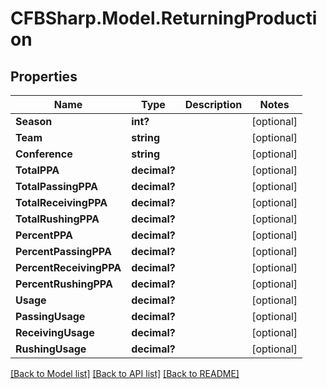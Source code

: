 # CFBSharp.Model.ReturningProduction
## Properties

Name | Type | Description | Notes
------------ | ------------- | ------------- | -------------
**Season** | **int?** |  | [optional] 
**Team** | **string** |  | [optional] 
**Conference** | **string** |  | [optional] 
**TotalPPA** | **decimal?** |  | [optional] 
**TotalPassingPPA** | **decimal?** |  | [optional] 
**TotalReceivingPPA** | **decimal?** |  | [optional] 
**TotalRushingPPA** | **decimal?** |  | [optional] 
**PercentPPA** | **decimal?** |  | [optional] 
**PercentPassingPPA** | **decimal?** |  | [optional] 
**PercentReceivingPPA** | **decimal?** |  | [optional] 
**PercentRushingPPA** | **decimal?** |  | [optional] 
**Usage** | **decimal?** |  | [optional] 
**PassingUsage** | **decimal?** |  | [optional] 
**ReceivingUsage** | **decimal?** |  | [optional] 
**RushingUsage** | **decimal?** |  | [optional] 

[[Back to Model list]](../README.md#documentation-for-models) [[Back to API list]](../README.md#documentation-for-api-endpoints) [[Back to README]](../README.md)

